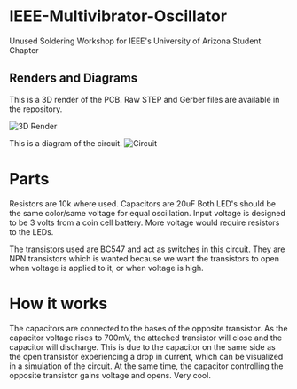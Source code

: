 # IEEE-Multivibrator-Oscillator
Unused Soldering Workshop for IEEE's University of Arizona Student Chapter

## Renders and Diagrams 

This is a 3D render of the PCB. Raw STEP and Gerber files are available in the repository.

![3D Render](https://github.com/user-attachments/assets/5e25edbd-a0d7-4e0a-a8b0-00d6232f5b41)


This is a diagram of the circuit.
![Circuit](https://github.com/user-attachments/assets/939393a5-7ce0-413a-ac0b-b434ce1efc4a)




# Parts
Resistors are 10k where used. Capacitors are 20uF 
Both LED's should be the same color/same voltage for equal oscillation.
Input voltage is designed to be 3 volts from a coin cell battery. More voltage would require resistors to the LEDs.

The transistors used are BC547 and act as switches in this circuit. They are NPN transistors which is wanted because we want the transistors to open when voltage is applied to it, or when voltage is high.

# How it works

The capacitors are connected to the bases of the opposite transistor. As the capacitor voltage rises to 700mV, the attached transistor will close and the capacitor will discharge. This is due to the capacitor on the same side as the open transistor experiencing a drop in current, which can be visualized in a simulation of the circuit.  At the same time, the capacitor controlling the opposite transistor gains voltage and opens. Very cool.
